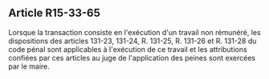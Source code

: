 Article R15-33-65
----
Lorsque la transaction consiste en l'exécution d'un travail non rémunéré, les
dispositions des articles 131-23, 131-24, R. 131-25, R. 131-26 et R. 131-28 du
code pénal sont applicables à l'exécution de ce travail et les attributions
confiées par ces articles au juge de l'application des peines sont exercées par
le maire.
